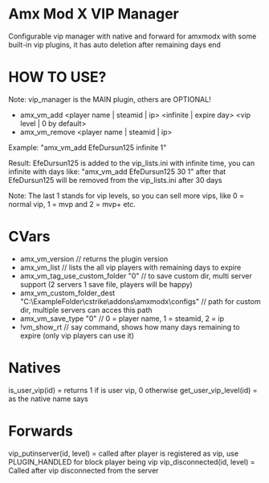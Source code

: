 # Amx Mod X VIP Manager
Configurable vip manager with native and forward for amxmodx with some built-in vip plugins, it has auto deletion after remaining days end

# HOW TO USE?
Note: vip_manager is the MAIN plugin, others are OPTIONAL!

- amx_vm_add <player name | steamid | ip> <infinite | expire day> <vip level | 0 by default>
- amx_vm_remove <player name | steamid | ip>

Example: "amx_vm_add EfeDursun125 infinite 1"

Result: EfeDursun125 is added to the vip_lists.ini with infinite time, you can infinite with days like: "amx_vm_add EfeDursun125 30 1" after that EfeDursun125 will be removed from the vip_lists.ini after 30 days

Note: The last 1 stands for vip levels, so you can sell more vips, like 0 = normal vip, 1 = mvp and 2 = mvp+ etc.

# CVars
- amx_vm_version // returns the plugin version
- amx_vm_list // lists the all vip players with remaining days to expire
- amx_vm_tag_use_custom_folder "0" // to save custom dir, multi server support (2 servers 1 save file, players will be happy)
- amx_vm_custom_folder_dest "C:\ExampleFolder\cstrike\addons\amxmodx\configs" // path for custom dir, multiple servers can acces this path
- amx_vm_save_type "0" // 0 = player name, 1 = steamid, 2 = ip
- !vm_show_rt // say command, shows how many days remaining to expire (only vip players can use it)

# Natives
is_user_vip(id) = returns 1 if is user vip, 0 otherwise
get_user_vip_level(id) = as the native name says

# Forwards
vip_putinserver(id, level) = called after player is registered as vip, use PLUGIN_HANDLED for block player being vip
vip_disconnected(id, level) = Called after vip disconnected from the server
